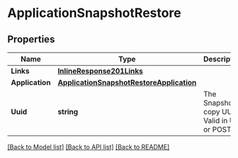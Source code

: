 # ApplicationSnapshotRestore

## Properties

Name | Type | Description | Notes
------------ | ------------- | ------------- | -------------
**Links** | [**InlineResponse201Links**](inline_response_201__links.md) |  | [optional] 
**Application** | [**ApplicationSnapshotRestoreApplication**](application_snapshot_restore_application.md) |  | [optional] 
**Uuid** | **string** | The Snapshot copy UUID. Valid in URL or POST. | [optional] 

[[Back to Model list]](../README.md#documentation-for-models) [[Back to API list]](../README.md#documentation-for-api-endpoints) [[Back to README]](../README.md)


